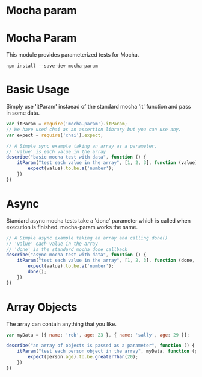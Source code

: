 # Mocha param

# Mocha Param

This module provides parameterized tests for Mocha.

```
npm install --save-dev mocha-param
```

# Basic Usage

Simply use 'itParam' instaead of the standard mocha 'it' function and pass in some data. 

```javascript
var itParam = require('mocha-param').itParam;
// We have used chai as an assertion library but you can use any.
var expect = require('chai').expect;

// A Simple sync example taking an array as a parameter.
// 'value' is each value in the array
describe("basic mocha test with data", function () {
    itParam("test each value in the array", [1, 2, 3], function (value) {
        expect(value).to.be.a('number');
    })
})
```
# Async

Standard async mocha tests take a 'done' parameter which is called when execution is finished.
mocha-param works the same.

```javascript
// A Simple async example taking an array and calling done()
// 'value' each value in the array
// 'done' is the standard mocha done callback
describe("async mocha test with data", function () {
    itParam("test each value in the array", [1, 2, 3], function (done, value) {
        expect(value).to.be.a('number');
        done();
    })
})
```

# Array Objects

The array can contain anything that you like.

```javascript
var myData = [{ name: 'rob', age: 23 }, { name: 'sally', age: 29 }];

describe("an array of objects is passed as a parameter", function () {
    itParam("test each person object in the array", myData, function (person) {
        expect(person.age).to.be.greaterThan(20);
    })
})
```